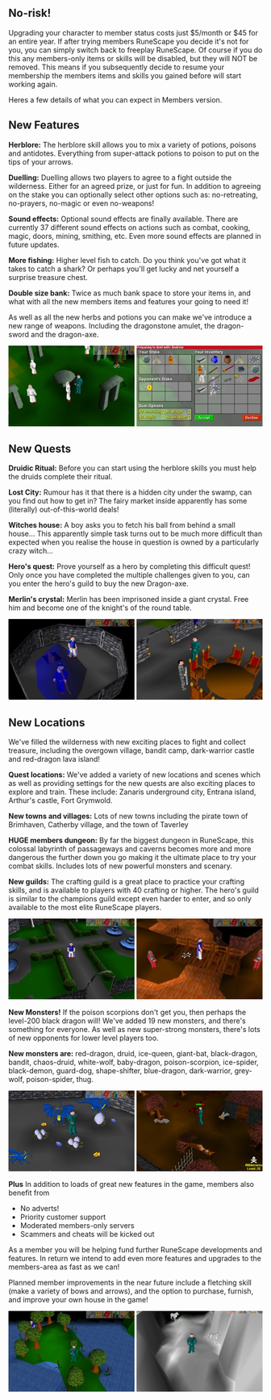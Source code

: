 ## No-risk!

Upgrading your character to member status costs just $5/month or $45 for an entire year.
If after trying members RuneScape you decide it's not for you, you can simply switch back to freeplay RuneScape. Of course if you do this any members-only items or skills will be disabled, but they will NOT be removed. This means if you subsequently decide to resume your membership the members items and skills you gained before will start working again.

Heres a few details of what you can expect in Members version.

## New Features

**Herblore:** The herblore skill allows you to mix a variety of potions, poisons and antidotes. Everything from super-attack potions to poison to put on the tips of your arrows.

**Duelling:** Duelling allows two players to agree to a fight outside the wilderness. Either for an agreed prize, or just for fun. In addition to agreeing on the stake you can optionally select other options such as: no-retreating, no-prayers, no-magic or even no-weapons!

**Sound effects:** Optional sound effects are finally available. There are currently 37 different sound effects on actions such as combat, cooking, magic, doors, mining, smithing, etc. Even more sound effects are planned in future updates.

**More fishing:** Higher level fish to catch. Do you think you've got what it takes to catch a shark? Or perhaps you'll get lucky and net yourself a surprise treasure chest.

**Double size bank:** Twice as much bank space to store your items in, and what with all the new members items and features your going to need it!

As well as all the new herbs and potions you can make we've introduce a new range of weapons. Including the dragonstone amulet, the dragon-sword and the dragon-axe.

<a class="rsc-image" href="/images/Pic9.jpg"><img src="/images/Pic9.jpg"></a> <a class="rsc-image" href="/images/Pic10.jpg"><img src="/images/Pic10.jpg"></a>

## New Quests

**Druidic Ritual:** Before you can start using the herblore skills you must help the druids complete their ritual.

**Lost City:** Rumour has it that there is a hidden city under the swamp, can you find out how to get in? The fairy market inside apparently has some (literally) out-of-this-world deals!

**Witches house:** A boy asks you to fetch his ball from behind a small house... This apparently simple task turns out to be much more difficult than expected when you realise the house in question is owned by a particularly crazy witch...

**Hero's quest:** Prove yourself as a hero by completing this difficult quest! Only once you have completed the multiple challenges given to you, can you enter the hero's guild to buy the new Dragon-axe.

**Merlin's crystal:** Merlin has been imprisoned inside a giant crystal. Free him and become one of the knight's of the round table.

<a class="rsc-image" href="/images/Pic3.jpg"><img src="/images/Pic3.jpg"></a> <a class="rsc-image" href="/images/Pic8.jpg"><img src="/images/Pic8.jpg"></a>

## New Locations

We've filled the wilderness with new exciting places to fight and collect treasure, including the overgown village, bandit camp, dark-warrior castle and red-dragon lava island!

**Quest locations:**
We've added a variety of new locations and scenes which as well as providing settings for the new quests are also exciting places to explore and train. These include: Zanaris underground city, Entrana island, Arthur's castle, Fort Grymwold.

**New towns and villages:**
Lots of new towns including the pirate town of Brimhaven, Catherby village, and the town of Taverley

**HUGE members dungeon:**
By far the biggest dungeon in RuneScape, this colossal labyrinth of passageways and caverns becomes more and more dangerous the further down you go making it the ultimate place to try your combat skills. Includes lots of new powerful monsters and scenary.

**New guilds:**
The crafting guild is a great place to practice your crafting skills, and is available to players with 40 crafting or higher. The hero's guild is similar to the champions guild except even harder to enter, and so only available to the most elite RuneScape players.

<a class="rsc-image" href="/images/Pic1.jpg"><img src="/images/Pic1.jpg"></a> <a class="rsc-image" href="/images/Pic4.jpg"><img src="/images/Pic4.jpg"></a>

**New Monsters!**
If the poison scorpions don't get you, then perhaps the level-200 black dragon will! We've added 19 new monsters, and there's something for everyone. As well as new super-strong monsters, there's lots of new opponents for lower level players too.

**New monsters are:**
red-dragon, druid, ice-queen, giant-bat, black-dragon, bandit, chaos-druid, white-wolf, baby-dragon, poison-scorpion, ice-spider, black-demon, guard-dog, shape-shifter, blue-dragon, dark-warrior, grey-wolf, poison-spider, thug.

<a class="rsc-image" href="/images/Pic2.jpg"><img src="/images/Pic2.jpg"></a> <a class="rsc-image" href="/images/Pic5.jpg"><img src="/images/Pic5.jpg"></a>

**Plus**
In addition to loads of great new features in the game, members also benefit from

*   No adverts!
*   Priority customer support
*   Moderated members-only servers
*   Scammers and cheats will be kicked out

As a member you will be helping fund further RuneScape developments and features. In return we intend to add even more features and upgrades to the members-area as fast as we can!

Planned member improvements in the near future include a fletching skill (make a variety of bows and arrows), and the option to purchase, furnish, and improve your own house in the game!

<a class="rsc-image" href="/images/Pic6.jpg"><img src="/images/Pic6.jpg"></a> <a class="rsc-image" href="/images/Pic7.jpg"><img src="/images/Pic7.jpg"></a>
